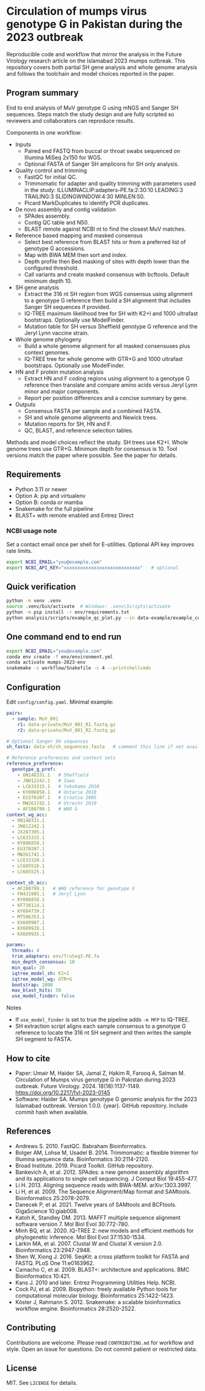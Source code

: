 # Circulation of mumps virus genotype G in Pakistan during the 2023 outbreak

Reproducible code and workflow that mirror the analysis in the Future Virology research article on the Islamabad 2023 mumps outbreak. This repository covers both partial SH gene analysis and whole genome analysis and follows the toolchain and model choices reported in the paper.

## Program summary
End to end analysis of MuV genotype G using mNGS and Sanger SH sequences. Steps match the study design and are fully scripted so reviewers and collaborators can reproduce results.

Components in one workflow:
- Inputs
  - Paired end FASTQ from buccal or throat swabs sequenced on Illumina MiSeq 2x150 for WGS.
  - Optional FASTA of Sanger SH amplicons for SH only analysis.
- Quality control and trimming
  - FastQC for initial QC.
  - Trimmomatic for adapter and quality trimming with parameters used in the study: ILLUMINACLIP:adapters-PE.fa:2:30:10 LEADING:3 TRAILING:3 SLIDINGWINDOW:4:30 MINLEN:50.
  - Picard MarkDuplicates to identify PCR duplicates.
- De novo assembly and contig validation
  - SPAdes assembly.
  - Contig QC table and N50.
  - BLAST remote against NCBI nt to find the closest MuV matches.
- Reference based mapping and masked consensus
  - Select best reference from BLAST hits or from a preferred list of genotype G accessions.
  - Map with BWA MEM then sort and index.
  - Depth profile then Bed masking of sites with depth lower than the configured threshold.
  - Call variants and create masked consensus with bcftools. Default minimum depth 10.
- SH gene analysis
  - Extract the 316 nt SH region from WGS consensus using alignment to a genotype G reference then build a SH alignment that includes Sanger SH sequences if provided.
  - IQ-TREE maximum likelihood tree for SH with K2+I and 1000 ultrafast bootstraps. Optionally use ModelFinder.
  - Mutation table for SH versus Sheffield genotype G reference and the Jeryl Lynn vaccine strain.
- Whole genome phylogeny
  - Build a whole genome alignment for all masked consensuses plus context genomes.
  - IQ-TREE tree for whole genome with GTR+G and 1000 ultrafast bootstraps. Optionally use ModelFinder.
- HN and F protein mutation analysis
  - Extract HN and F coding regions using alignment to a genotype G reference then translate and compare amino acids versus Jeryl Lynn minor and major components.
  - Report per position differences and a concise summary by gene.
- Outputs
  - Consensus FASTA per sample and a combined FASTA.
  - SH and whole genome alignments and Newick trees.
  - Mutation reports for SH, HN and F.
  - QC, BLAST, and reference selection tables.

Methods and model choices reflect the study. SH trees use K2+I. Whole genome trees use GTR+G. Minimum depth for consensus is 10. Tool versions match the paper where possible. See the paper for details. 

## Requirements
- Python 3.11 or newer
- Option A: pip and virtualenv
- Option B: conda or mamba
- Snakemake for the full pipeline
- BLAST+ with remote enabled and Entrez Direct

### NCBI usage note
Set a contact email once per shell for E-utilities. Optional API key improves rate limits.
```bash
export NCBI_EMAIL="you@example.com"
export NCBI_API_KEY="xxxxxxxxxxxxxxxxxxxxxxxxxxxx"   # optional
```

## Quick verification
```bash
python -m venv .venv
source .venv/bin/activate  # Windows: .venv\Scripts\activate
python -m pip install -r env/requirements.txt
python analysis/scripts/example_qc_plot.py --in data-example/example_counts.tsv --out results-example/example_plot.png
```

## One command end to end run
```bash
export NCBI_EMAIL="you@example.com"
conda env create -f env/environment.yml
conda activate mumps-2023-env
snakemake -s workflow/Snakefile -c 4 --printshellcmds
```

## Configuration
Edit `config/config.yaml`. Minimal example:
```yaml
pairs:
  - sample: MuV_001
    r1: data-private/MuV_001_R1.fastq.gz
    r2: data-private/MuV_001_R2.fastq.gz

# Optional Sanger SH sequences
sh_fasta: data-sh/sh_sequences.fasta   # comment this line if not available

# Reference preferences and context sets
reference_preference:
  genotype_g_pref:
    - ON148331.1   # Sheffield
    - JN012242.1   # Iowa
    - LC633315.1   # Yokohama 2010
    - KY006858.1   # Ontario 2010
    - EU370207.1   # Croatia 2005
    - MW261742.1   # Utrecht 2010
    - AF280799.1   # WHO G
context_wg_acc:
  - ON148331.1
  - JN012242.1
  - JX287385.1
  - LC633315.1
  - KY006858.1
  - EU370207.1
  - MW261742.1
  - LC633320.1
  - LC685516.1
  - LC685525.1

context_sh_acc:
  - AF280799.1   # WHO reference for genotype G
  - FN431985.1   # Jeryl Lynn
  - KY006858.1
  - KF738114.1
  - KY604739.2
  - MT506353.1
  - KX609907.1
  - KX609928.1
  - KX609935.1

params:
  threads: 4
  trim_adapters: env/TruSeq3-PE.fa
  min_depth_consensus: 10
  min_qual: 20
  iqtree_model_sh: K2+I
  iqtree_model_wg: GTR+G
  bootstrap: 1000
  max_blast_hits: 50
  use_model_finder: false
```
Notes
- If `use_model_finder` is set to true the pipeline adds `-m MFP` to IQ-TREE.
- SH extraction script aligns each sample consensus to a genotype G reference to locate the 316 nt SH segment and then writes the sample SH segment to FASTA.

## How to cite
- Paper: Umair M, Haider SA, Jamal Z, Hakim R, Farooq A, Salman M. Circulation of Mumps virus genotype G in Pakistan during 2023 outbreak. Future Virology. 2024. 18(18):1137-1149. https://doi.org/10.2217/fvl-2023-0145
- Software: Haider SA. Mumps genotype G genomic analysis for the 2023 Islamabad outbreak. Version 1.0.0. {year}. GitHub repository. Include commit hash when available.

## References
- Andrews S. 2010. FastQC. Babraham Bioinformatics. 
- Bolger AM, Lohse M, Usadel B. 2014. Trimmomatic: a flexible trimmer for Illumina sequence data. Bioinformatics 30:2114-2120.
- Broad Institute. 2019. Picard Toolkit. GitHub repository.
- Bankevich A, et al. 2012. SPAdes: a new genome assembly algorithm and its applications to single cell sequencing. J Comput Biol 19:455-477.
- Li H. 2013. Aligning sequence reads with BWA-MEM. arXiv:1303.3997.
- Li H, et al. 2009. The Sequence Alignment/Map format and SAMtools. Bioinformatics 25:2078-2079.
- Danecek P, et al. 2021. Twelve years of SAMtools and BCFtools. GigaScience 10:giab008.
- Katoh K, Standley DM. 2013. MAFFT multiple sequence alignment software version 7. Mol Biol Evol 30:772-780.
- Minh BQ, et al. 2020. IQ-TREE 2: new models and efficient methods for phylogenetic inference. Mol Biol Evol 37:1530-1534.
- Larkin MA, et al. 2007. Clustal W and Clustal X version 2.0. Bioinformatics 23:2947-2948.
- Shen W, Xiong J. 2016. SeqKit: a cross platform toolkit for FASTA and FASTQ. PLoS One 11:e0163962.
- Camacho C, et al. 2009. BLAST+: architecture and applications. BMC Bioinformatics 10:421.
- Kans J. 2010 and later. Entrez Programming Utilities Help. NCBI.
- Cock PJ, et al. 2009. Biopython: freely available Python tools for computational molecular biology. Bioinformatics 25:1422-1423.
- Köster J, Rahmann S. 2012. Snakemake: a scalable bioinformatics workflow engine. Bioinformatics 28:2520-2522.


## Contributing
Contributions are welcome. Please read `CONTRIBUTING.md` for workflow and style. Open an issue for questions. Do not commit patient or restricted data.

## License
MIT. See `LICENSE` for details.
